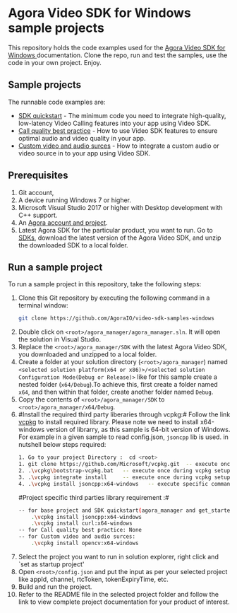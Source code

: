 # Agora Video SDK for Windows sample projects

This repository holds the code examples used for the [Agora Video SDK for Windows ](https://docs.agora.io/en/video-calling/get-started/get-started-sdk?platform=windows) documentation. Clone the repo, run and test the samples, use the code in your own project. Enjoy.

## Sample projects

The runnable code examples are:

- [SDK quickstart](./get_started/) - The minimum code you need to integrate high-quality, low-latency Video Calling features into your app using Video SDK.
- [Call quality best practice](./call_quality/) - How to use Video SDK features to ensure optimal audio and video quality in your app. 
- [Custom video and audio surces](./custom_audio_and_video/) - How to integrate a custom audio or video source in to your app using Video SDK.

## Prerequisites
1. Git account,
1. A device running Windows 7 or higher.
1. Microsoft Visual Studio 2017 or higher with Desktop development with C++ support.
1. An [Agora account and project](https://console.agora.io/projects).
1. Latest Agora SDK for the particular product, you want to run.  Go to [SDKs](https://docs.agora.io/en/sdks?platform=windows), download the latest version of the Agora Video SDK, and unzip the downloaded SDK to a local folder.  

## Run a sample project

To run a sample project in this repository, take the following steps:

1. Clone this Git repository by executing the following command in a terminal window:
    ```bash
    git clone https://github.com/AgoraIO/video-sdk-samples-windows
    ```
2. Double click on `<root>/agora_manager/agora_manager.sln`. It will open the solution in Visual Studio.
3. Replace the `<root>/agora_manager/SDK` with the latest Agora Video SDK, you downloaded and unzipped to a local folder.
4. Create a folder at your solution directory (`<root>/agora_manager`) named `<selected solution platform(x64 or x86)>/<selected solution Configuration Mode(Debug or Release)>` like for this sample create a nested folder (`x64/Debug`).To achieve this, first create a folder named `x64`, and then within that folder, create another folder named `Debug`.
5. Copy the contents of `<root>/agora_manager/SDK` to  `<root>/agora_manager/x64/Debug`.
6. #Install the required third party liberaries through vcpkg:#
	Follow the link [vcpkg](https://vcpkg.io/en/getting-started) to install required library. Please note we need to install x64-windows version of librarry, as this sample is 64-bit version of Windows. For example in a given sample to read config.json, `jsoncpp` lib is used. in nutshell below steps required:
	 ```bash
	 1. Go to your project Directory :  cd <root>
	 1. git clone https://github.com/Microsoft/vcpkg.git  -- execute once during vcpkg setup
	 2. .\vcpkg\bootstrap-vcpkg.bat   -- execute once during vcpkg setup
	 3. .\vcpkg integrate install     -- execute once during vcpkg setup 
	 4. .\vcpkg install jsoncpp:x64-windows   -- execute specific command for each specific liberary (project specific third parties installation vcpkg commands given below)
	 ```
	#Project specific third parties library requirement :#
	```bash
	-- for base project and SDK quickstart(agora_manager and get_started):
		.\vcpkg install jsoncpp:x64-windows
		.\vcpkg install curl:x64-windows
	-- for Call quality best practice: None
	-- for Custom video and audio surces:
		.\vcpkg install opencv:x64-windows
	```
7. Select the project you want to run in solution explorer, right click and `set as startup project'
8. Open `<root>/config.json` and put the input as per your selected project like appId, channel, rtcToken, tokenExpiryTime, etc.
9. Build and run the project.
10. Refer to the README file in the selected project folder and follow the link to view complete project documentation for your product of interest.

